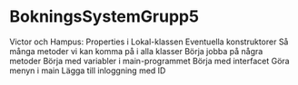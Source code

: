 # BokningsSystemGrupp5

Victor och Hampus:
Properties i Lokal-klassen
Eventuella konstruktorer
Så många metoder vi kan komma på i alla klasser
Börja jobba på några metoder
Börja med variabler i main-programmet
Börja med interfacet
Göra menyn i main
Lägga till inloggning med ID